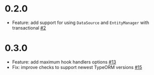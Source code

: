 # 0.2.0

- Feature: add support for using `DataSource` and `EntityManager` with transactional [#2](https://github.com/Aliheym/typeorm-transactional/issues/2)

# 0.3.0

- Feature: add maximum hook handlers options [#13](https://github.com/Aliheym/typeorm-transactional/issues/13)
- Fix: improve checks to support newest TypeORM versions [#15](https://github.com/Aliheym/typeorm-transactional/issues/9)
